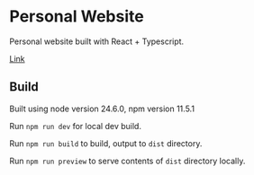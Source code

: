 # Personal Website

Personal website built with React + Typescript.

[Link](https://djiang9001.github.io/)

## Build

Built using node version 24.6.0, npm version 11.5.1

Run `npm run dev` for local dev build.

Run `npm run build` to build, output to `dist` directory.

Run `npm run preview` to serve contents of `dist` directory locally.
